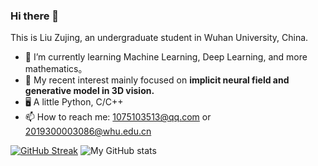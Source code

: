 ### Hi there 👋

This is Liu Zujing, an undergraduate student in Wuhan University, China.

- 🌱 I’m currently learning Machine Learning, Deep Learning, and more mathematics。
- 🔭 My recent interest mainly focused on __implicit neural field and generative model in 3D vision.__
- 🖥️ A little Python, C/C++
- 📫 How to reach me: <1075103513@qq.com> or <2019300003086@whu.edu.cn>

[![GitHub Streak](https://streak-stats.demolab.com/?user=liuxiaozhu01)](https://git.io/streak-stats)
![My GitHub stats](https://github-readme-stats.vercel.app/api?username=liuxiaozhu01&show_icons=true&theme=transparent)

<!--
**liuxiaozhu01/liuxiaozhu01** is a ✨ _special_ ✨ repository because its `README.md` (this file) appears on your GitHub profile.

Here are some ideas to get you started:

- 🔭 I’m currently working on ...
- 🌱 I’m currently learning ...
- 👯 I’m looking to collaborate on ...
- 🤔 I’m looking for help with ...
- 💬 Ask me about ...
- 📫 How to reach me: ...
- 😄 Pronouns: ...
- ⚡ Fun fact: ...
-->
